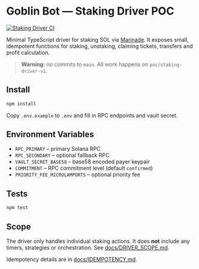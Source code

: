 # Goblin Bot — Staking Driver POC

[![Staking Driver CI](https://github.com/gapview01/goblin-bot-staking/actions/workflows/staking-driver.yml/badge.svg?branch=poc/staking-driver-v1)](https://github.com/gapview01/goblin-bot-staking/actions/workflows/staking-driver.yml)

Minimal TypeScript driver for staking SOL via [Marinade](https://marinade.finance/). It exposes
small, idempotent functions for staking, unstaking, claiming tickets, transfers
and profit calculation.

> **Warning:** no commits to `main`. All work happens on `poc/staking-driver-v1`.

## Install

```sh
npm install
```

Copy `.env.example` to `.env` and fill in RPC endpoints and vault secret.

## Environment Variables

- `RPC_PRIMARY` – primary Solana RPC
- `RPC_SECONDARY` – optional fallback RPC
- `VAULT_SECRET_BASE58` – base58 encoded payer keypair
- `COMMITMENT` – RPC commitment level (default `confirmed`)
- `PRIORITY_FEE_MICROLAMPORTS` – optional priority fee

## Tests

```sh
npm test
```

## Scope

The driver only handles individual staking actions. It does **not** include any
timers, strategies or orchestration. See [docs/DRIVER_SCOPE.md](docs/DRIVER_SCOPE.md).

Idempotency details are in [docs/IDEMPOTENCY.md](docs/IDEMPOTENCY.md).
